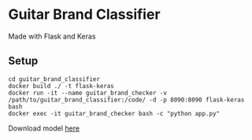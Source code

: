 # Guitar Brand Classifier

Made with Flask and Keras

## Setup
```
cd guitar_brand_classifier
docker build ./ -t flask-keras
docker run -it --name guitar_brand_checker -v /path/to/guitar_brand_classifier:/code/ -d -p 8090:8090 flask-keras bash
docker exec -it guitar_brand_checker bash -c "python app.py"
```
Download model [here](https://drive.google.com/open?id=1pb4hmICPNsT652EbLQ0r1iV-s8GKC_Ud)
